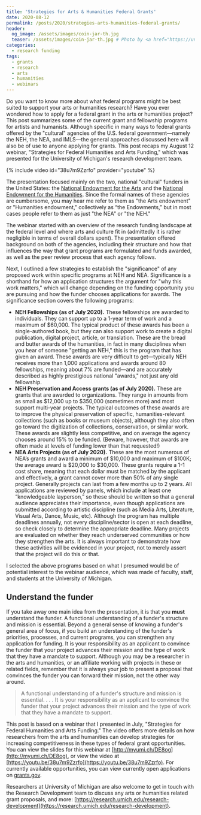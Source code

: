 ```yaml
---
title: 'Strategies for Arts & Humanities Federal Grants'
date: 2020-08-12
permalink: /posts/2020/strategies-arts-humanities-federal-grants/
header:
  og_image: /assets/images/coin-jar-th.jpg
  teaser: /assets/images/coin-jar-th.jpg # Photo by <a href="https://unsplash.com/@f7photo?utm_source=unsplash&amp;utm_medium=referral&amp;utm_content=creditCopyText">Michael Longmire</a> on <a href="https://unsplash.com/s/photos/money?utm_source=unsplash&amp;utm_medium=referral&amp;utm_content=creditCopyText">Unsplash</a>
categories:
  - research funding
tags:
  - grants
  - research
  - arts
  - humanities
  - webinars
---
```


Do you want to know more about what federal programs might be best suited to support your arts or humanities research?<!-- more --> Have you ever wondered how to apply for a federal grant in the arts or humanities project? This post summarizes some of the current grant and fellowship programs for artists and humanists. Although specific in many ways to federal grants offered by the "cultural" agencies of the U.S. federal government&mdash;namely the NEH, the NEA, and IMLS&mdash;the general approaches discussed here will also be of use to anyone applying for grants. This post recaps my August 12 webinar, "Strategies for Federal Humanities and Arts Funding," which was presented for the University of Michigan's research development team.

<!-- <iframe width="560" height="315" src="https://www.youtube.com/embed/38u7m9Zzrfo" frameborder="0" allow="accelerometer; autoplay; clipboard-write; encrypted-media; gyroscope; picture-in-picture" allowfullscreen></iframe> -->

{% include video id="38u7m9Zzrfo" provider="youtube" %}

The presentation focused mainly on the two, national "cultural" funders in the United States: the [National Endowment for the Arts](https://www.arts.gov/) and the [National Endowment for the Humanities](https://www.neh.gov/). Since the formal names of these agencies are cumbersome, you may hear me refer to them as "the Arts endowment" or "Humanities endowment," collectively as “the Endowments,” but in most cases people refer to them as just "the NEA" or "the NEH."

The webinar started with an overview of the research funding landscape at the federal level and where arts and culture fit in (admittedly it is rather negligible in terms of overall dollars spent). The presentation offered background on both of the agencies, including their structure and how that influences the way that grant programs are formulated and funds awarded, as well as the peer review process that each agency follows.

Next, I outlined a few strategies to establish the "significance" of any proposed work within specific programs at NEH and NEA. Significance is a shorthand for how an application structures the argument for "why this work matters," which will change depending on the funding opportunity you are pursuing and how the funder chooses applications for awards. The significance section covers the following programs:

* __NEH Fellowships (as of July 2020).__ These fellowships are awarded to individuals. They can support up to a 1-year term of work and a maximum of &#36;60,000. The typical product of these awards has been a single-authored book, but they can also support work to create a digital publication, digital project, article, or translation. These are the bread and butter awards of the humanities, in fact in many disciplines when you hear of someone "getting an NEH," this is the program that has given an award. These awards are very difficult to get&mdash;typically NEH receives more than 1,000 applications and awards around 80 fellowships, meaning about 7% are funded&mdash;and are accurately described as highly prestigious national "awards," not just any old fellowship.
* __NEH Preservation and Access grants (as of July 2020).__ These are grants that are awarded to organizations. They range in amounts from as small as &#36;12,000 up to &#36;350,000 (sometimes more) and most support multi-year projects. The typical outcomes of these awards are to improve the physical preservation of specific, humanities-relevant collections (such as books or museum objects), although they also often go toward the digitization of collections, conservation, or similar work. These awards are slightly less competitive, and on average the agency chooses around 15% to be funded. (Beware, however, that awards are often made at levels of funding lower than that requested!)
* __NEA Arts Projects (as of July 2020).__ These are the most numerous of NEA’s grants and award a minimum of $10,000 and maximum of $100K; the average award is \$20,000 to \$30,000. These grants require a 1-1 cost share, meaning that each dollar must be matched by the applicant and effectively, a grant cannot cover more than 50% of any single project. Generally projects can last from a few months up to 2 years. All applications are reviewed by panels, which include at least one “knowledgeable layperson,” so these should be written so that a general audience appreciates their importance, even though applications are submitted according to artistic discipline (such as Media Arts, Literature, Visual Arts, Dance, Music, etc). Although the program has multiple deadlines annually, not every discipline/sector is open at each deadline, so check closely to determine the appropriate deadline. Many projects are evaluated on whether they reach underserved communities or how they strengthen the arts. It is always important to demonstrate how these activities will be evidenced in your project, not to merely assert that the project will do this or that.

I selected the above programs based on what I presumed would be of potential interest to the webinar audience, which was made of faculty, staff, and students at the University of Michigan.

## Understand the funder

If you take away one main idea from the presentation, it is that you __must__ understand the funder. A functional understanding of a funder's structure and mission is essential. Beyond a general sense of knowing a funder's general area of focus, if you build an understanding of the funder's priorities, processes, and current programs, you can strengthen any application for funding. It is your responsibility as an applicant to convince the funder that your project advances their mission and the type of work that they have a mandate to support. Although you may be a researcher in the arts and humanities, or an affiliate working with projects in these or related fields, remember that it is always your job to present a proposal that convinces the funder you can forward their mission, not the other way around.

> A functional understanding of a funder's structure and mission is essential. . . . It is your responsibility as an applicant to convince the funder that your project advances their mission and the type of work that they have a mandate to support.

This post is based on a webinar that I presented in July, "Strategies for Federal Humanities and Arts Funding." The video offers more details on how researchers from the arts and humanities can develop strategies for increasing competitiveness in these types of federal grant opportunities. You can view the slides for this webinar at [http://myumi.ch/DE8og](http://myumi.ch/DE8og), or view the video at [https://youtu.be/38u7m9Zzrfo](https://youtu.be/38u7m9Zzrfo). For currently available opportunities, you can view currently open applications on [grants.gov](https://www.grants.gov/web/grants/search-grants.html).

Researchers at University of Michigan are also welcome to get in touch with the Research Development team to discuss any arts or humanities related grant proposals, and more: [https://research.umich.edu/research-development](https://research.umich.edu/research-development).
